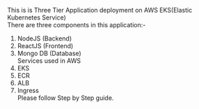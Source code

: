 This is is Three Tier Application deployment on AWS EKS(Elastic Kubernetes Service) </br>
There are three components in this application:- </br>
1. NodeJS (Backend)</br>
2. ReactJS (Frontend)</br>
3. Mongo DB (Database)</br>
Services used in AWS</br>
1. EKS</br>
2. ECR</br>
3. ALB</br>
4. Ingress</br>
Please follow Step by Step guide.
